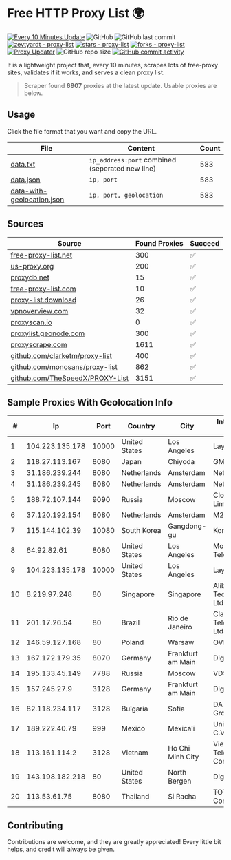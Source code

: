 
# Free HTTP Proxy List 🌍

[![Every 10 Minutes Update](https://github.com/mertguvencli/http-proxy-list/actions/workflows/main.yml/badge.svg?branch=main)](https://github.com/mertguvencli/http-proxy-list/actions/workflows/main.yml)
![GitHub](https://img.shields.io/github/license/mertguvencli/http-proxy-list)
![GitHub last commit](https://img.shields.io/github/last-commit/mertguvencli/http-proxy-list)
[![zevtyardt - proxy-list](https://img.shields.io/static/v1?label=zevtyardt&message=proxy-list&color=blue&logo=github)](https://github.com/zevtyardt/proxy-list "Go to GitHub repo")
[![stars - proxy-list](https://img.shields.io/github/stars/zevtyardt/proxy-list?style=social)](https://github.com/zevtyardt/proxy-list)
[![forks - proxy-list](https://img.shields.io/github/forks/zevtyardt/proxy-list?style=social)](https://github.com/zevtyardt/proxy-list)
[![Proxy Updater](https://github.com/zevtyardt/proxy-list/workflows/Proxy%20Updater/badge.svg)](https://github.com/zevtyardt/proxy-list/actions?query=workflow:"Proxy+Updater")
![GitHub repo size](https://img.shields.io/github/repo-size/zevtyardt/proxy-list)
[![GitHub commit activity](https://img.shields.io/github/commit-activity/m/zevtyardt/proxy-list?logo=commits)](https://github.com/zevtyardt/proxy-list/commits/main)

It is a lightweight project that, every 10 minutes, scrapes lots of free-proxy sites, validates if it works, and serves a clean proxy list.

> Scraper found **6907** proxies at the latest update. Usable proxies are below.

## Usage

Click the file format that you want and copy the URL.

|File|Content|Count|
|----|-------|-----|
|[data.txt](https://raw.githubusercontent.com/mertguvencli/http-proxy-list/main/proxy-list/data.txt)|`ip_address:port` combined (seperated new line)|583|
|[data.json](https://raw.githubusercontent.com/mertguvencli/http-proxy-list/main/proxy-list/data.json)|`ip, port`|583|
|[data-with-geolocation.json](https://raw.githubusercontent.com/mertguvencli/http-proxy-list/main/proxy-list/data-with-geolocation.json)|`ip, port, geolocation`|583|

## Sources

|Source|Found Proxies|Succeed|
|------|-------------|-------|
|[free-proxy-list.net](https://free-proxy-list.net)|300|✅|
|[us-proxy.org](https://www.us-proxy.org)|200|✅|
|[proxydb.net](http://proxydb.net)|15|✅|
|[free-proxy-list.com](https://free-proxy-list.com/?page=&port=&type%5B%5D=http&type%5B%5D=https&up_time=0&search=Search)|10|✅|
|[proxy-list.download](https://www.proxy-list.download/HTTP)|26|✅|
|[vpnoverview.com](https://vpnoverview.com/privacy/anonymous-browsing/free-proxy-servers)|32|✅|
|[proxyscan.io](https://www.proxyscan.io)|0|✅|
|[proxylist.geonode.com](https://proxylist.geonode.com/api/proxy-list?limit=300&page=1&sort_by=lastChecked&sort_type=desc&protocols=http,https)|300|✅|
|[proxyscrape.com](https://api.proxyscrape.com/v2/?request=displayproxies&protocol=http&timeout=10000&country=all&ssl=all&anonymity=all)|1611|✅|
|[github.com/clarketm/proxy-list](https://raw.githubusercontent.com/clarketm/proxy-list/master/proxy-list-raw.txt)|400|✅|
|[github.com/monosans/proxy-list](https://raw.githubusercontent.com/monosans/proxy-list/main/proxies/http.txt)|862|✅|
|[github.com/TheSpeedX/PROXY-List](https://raw.githubusercontent.com/TheSpeedX/PROXY-List/master/http.txt)|3151|✅|


## Sample Proxies With Geolocation Info

|#|Ip|Port|Country|City|Internet Service Provider|
|-|--|----|-------|----|-------------------------|
|1|104.223.135.178|10000|United States|Los Angeles|LayerHost|
|2|118.27.113.167|8080|Japan|Chiyoda|GMO Internet, Inc.|
|3|31.186.239.244|8080|Netherlands|Amsterdam|NetSkope Inc|
|4|31.186.239.245|8080|Netherlands|Amsterdam|NetSkope Inc|
|5|188.72.107.144|9090|Russia|Moscow|Cloud technology Limited (Ltd.)|
|6|37.120.192.154|8080|Netherlands|Amsterdam|M247 Europe SRL|
|7|115.144.102.39|10080|South Korea|Gangdong-gu|Korea Telecom|
|8|64.92.82.61|8080|United States|Los Angeles|Momentum Telecom, Inc.|
|9|104.223.135.178|10000|United States|Los Angeles|LayerHost|
|10|8.219.97.248|80|Singapore|Singapore|Alibaba (US) Technology Co., Ltd.|
|11|201.17.26.54|80|Brazil|Rio de Janeiro|Claro NXT Telecomunicacoes Ltda|
|12|146.59.127.168|80|Poland|Warsaw|OVH SAS|
|13|167.172.179.35|8070|Germany|Frankfurt am Main|DigitalOcean, LLC|
|14|195.133.45.149|7788|Russia|Moscow|VDS|
|15|157.245.27.9|3128|Germany|Frankfurt am Main|DigitalOcean, LLC|
|16|82.118.234.117|3128|Bulgaria|Sofia|DA International Group Ltd.|
|17|189.222.40.79|999|Mexico|Mexicali|Uninet S.A. de C.V.|
|18|113.161.114.2|3128|Vietnam|Ho Chi Minh City|VietNam Post and Telecom Corporation|
|19|143.198.182.218|80|United States|North Bergen|DigitalOcean, LLC|
|20|113.53.61.75|8080|Thailand|Si Racha|TOT Public Company Limited|



## Contributing

Contributions are welcome, and they are greatly appreciated! Every
little bit helps, and credit will always be given.

